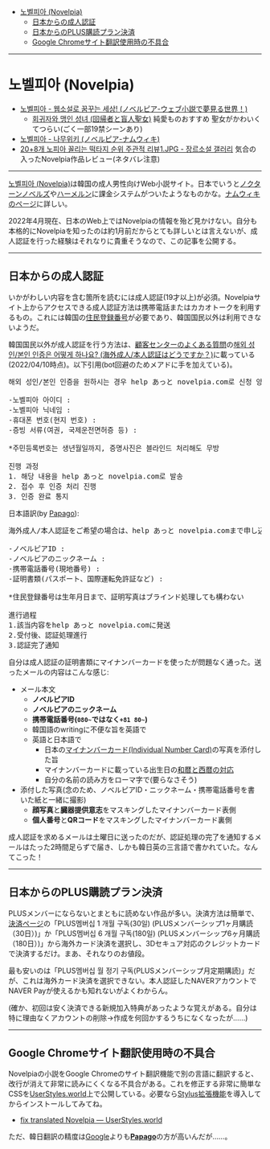 <!-- TOC depthFrom:1 depthTo:3 insertAnchor:false orderedList:false -->

- [노벨피아 (Novelpia)](#노벨피아-novelpia)
  - [日本からの成人認証](#日本からの成人認証)
  - [日本からのPLUS購読プラン決済](#日本からのplus購読プラン決済)
  - [Google Chromeサイト翻訳使用時の不具合](#google-chromeサイト翻訳使用時の不具合)

<!-- /TOC -->

----

# 노벨피아 (Novelpia)

- [노벨피아 - 웹소설로 꿈꾸는 세상! (ノベルピア-ウェブ小説で夢見る世界！)](https://novelpia.com/)
  - [회귀자와 맹인 성녀 (回帰者と盲人聖女)](https://novelpia.com/novel/49917) 純愛ものおすすめ 聖女がかわいくてつらい(ごく一部19禁シーンあり)
- [노벨피아 - 나무위키 (ノベルピア-ナムウィキ)](https://namu.wiki/w/%EB%85%B8%EB%B2%A8%ED%94%BC%EC%95%84)
- [20+8개 노피아 꼴리는 떡타지 순위 주관적 리뷰1.JPG - 장르소설 갤러리](https://gall.dcinside.com/mgallery/board/view/?id=genrenovel&no=2731564) 気合の入ったNovelpia作品レビュー(ネタバレ注意)

----

[노벨피아 (Novelpia)](https://novelpia.com/)は韓国の成人男性向けWeb小説サイト。日本でいうと[ノクターンノベルズ](https://noc.syosetu.com/)や[ハーメルン](https://syosetu.org/)に課金システムがついたようなものかな。[ナムウィキのページ](https://namu.wiki/w/%EB%85%B8%EB%B2%A8%ED%94%BC%EC%95%84)に詳しい。

2022年4月現在、日本のWeb上ではNovelpiaの情報を殆ど見かけない。自分も本格的にNovelpiaを知ったのは約1月前だからとても詳しいとは言えないが、成人認証を行った経験はそれなりに貴重そうなので、この記事を公開する。

----

## 日本からの成人認証

いかがわしい内容を含む箇所を読むには成人認証(19才以上)が必須。Novelpiaサイト上からアクセスできる成人認証方法は携帯電話またはカカオトークを利用するもの。これには韓国の[住民登録番号](https://ja.wikipedia.org/wiki/%E4%BD%8F%E6%B0%91%E7%99%BB%E9%8C%B2%E7%95%AA%E5%8F%B7)が必要であり、韓国国民以外は利用できないようだ。

韓国国民以外が成人認証を行う方法は、[顧客センターのよくある質問](https://novelpia.com/faq/47/1)の[해외 성인/본인 인증은 어떻게 하나요? (海外成人/本人認証はどうですか？)](https://novelpia.com/faq/47/view_355371/)に載っている(2022/04/10時点)。以下引用(bot回避のためメアドに手を加えている)。

<pre>해외 성인/본인 인증을 원하시는 경우 help あっと novelpia.com로 신청 양식 참고하여 발송 부탁드립니다.

-노벨피아 아이디 : 
-노벨피아 닉네임 :   
-휴대폰 번호(현지 번호) :
-증빙 서류(여권, 국제운전면허증 등) : 

*주민등록번호는 생년월일까지, 증명사진은 블라인드 처리해도 무방

진행 과정
1. 해당 내용을 help あっと novelpia.com로 발송
2. 접수 후 인증 처리 진행
3. 인증 완료 통지</pre>

日本語訳(by [Papago](https://papago.naver.com/)):
<pre>海外成人/本人認証をご希望の場合は、help あっと novelpia.comまで申し込みフォームをご参考の上、発送をお願いいたします。

-ノベルピアID :
-ノベルピアのニックネーム :
-携帯電話番号(現地番号) :
-証明書類(パスポート、国際運転免許証など) :

*住民登録番号は生年月日まで、証明写真はブラインド処理しても構わない

進行過程
1.該当内容をhelp あっと novelpia.comに発送
2.受付後、認証処理進行
3.認証完了通知</pre>

自分は成人認証の証明書類にマイナンバーカードを使ったが問題なく通った。送ったメールの内容はこんな感じ:
- メール本文
  - **ノベルピアID**
  - **ノベルピアのニックネーム**
  - **携帯電話番号(`080~`ではなく`+81 80~`)**
  - 韓国語のwritingに不便な旨を英語で
  - 英語と日本語で
    - 日本の[マイナンバーカード(Individual Number Card)](https://www.soumu.go.jp/kojinbango_card/03.html)の写真を添付した旨
    - マイナンバーカードに載っている出生日の[和暦と西暦の対応](https://www.soumu.go.jp/kojinbango_card/03.html)
    - 自分の名前の読み方をローマ字で(要らなさそう)
- 添付した写真(念のため、ノベルピアID・ニックネーム・携帯電話番号を書いた紙と一緒に撮影)
  - **顔写真**と**臓器提供意志**をマスキングしたマイナンバーカード表側
  - **個人番号**と**QRコード**をマスキングしたマイナンバーカード裏側

成人認証を求めるメールは土曜日に送ったのだが、認証処理の完了を通知するメールはたった2時間足らずで届き、しかも韓日英の三言語で書かれていた。なんてこった！

----

## 日本からのPLUS購読プラン決済

PLUSメンバーにならないとまともに読めない作品が多い。決済方法は簡単で、[決済ページ](https://novelpia.com/plus_shop)の「PLUS멤버십 1 개월 구독(30일) (PLUSメンバーシップ1ヶ月購読（30日）)」か「PLUS멤버십 6 개월 구독(180일) (PLUSメンバーシップ6ヶ月購読（180日）)」から海外カード決済を選択し、3Dセキュア対応のクレジットカードで決済するだけ。まあ、それなりのお値段。

最も安いのは「PLUS멤버십 월 정기 구독(PLUSメンバーシップ月定期購読)」だが、これは海外カード決済を選択できない。本人認証したNAVERアカウントでNAVER Payが使えるかも知れないがよくわからん。

(確か、初回は安く決済できる新規加入特典があったような覚えがある。自分は特に理由なくアカウントの削除→作成を何回かするうちになくなったが……)

----

## Google Chromeサイト翻訳使用時の不具合

Novelpiaの小説をGoogle Chromeのサイト翻訳機能で別の言語に翻訳すると、改行が消えて非常に読みにくくなる不具合がある。これを修正する非常に簡単なCSSを[UserStyles.world](https://userstyles.world/)上で公開している。必要なら[Stylus拡張機能](https://chrome.google.com/webstore/detail/stylus/clngdbkpkpeebahjckkjfobafhncgmne)を導入してからインストールしてみてね。

- [fix translated Novelpia — UserStyles.world](https://userstyles.world/style/4082/fix-translated-novelpia)

ただ、韓日翻訳の精度は[Google](https://translate.google.co.jp/)よりも[**Papago**](https://papago.naver.com/)の方が高いんだが……。

